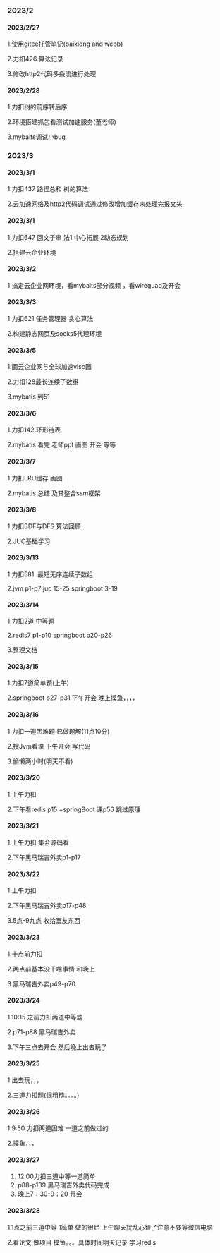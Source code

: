 ### 2023/2

#### 2023/2/27

1.使用gitee托管笔记(baixiong and webb)

2.力扣426 算法记录

3.修改http2代码多条流进行处理

#### 2023/2/28

1.力扣树的前序转后序

2.环境搭建抓包看测试加速服务(董老师)

3.mybaits调试小bug

### 2023/3

#### 2023/3/1

1.力扣437 路径总和 树的算法

2.云加速网络及http2代码调试通过修改增加缓存未处理完报文头

#### 2023/3/1

1.力扣647 回文子串 法1 中心拓展 2动态规划

2.搭建云企业环境

#### 2023/3/2

1.搞定云企业网环境，看mybaits部分视频 ，看wireguad及开会

#### 2023/3/3

1.力扣621 任务管理器 贪心算法

2.构建静态网页及socks5代理环境

#### 2023/3/5

1.画云企业网与全球加速viso图

2.力扣128最长连续子数组

3.mybatis 到51 

#### 2023/3/6

1.力扣142.环形链表 

2.mybatis 看完 老师ppt 画图 开会 等等

#### 2023/3/7

1.力扣LRU缓存 画图 

2.mybatis 总结 及其整合ssm框架

#### 2023/3/8

1.力扣BDF与DFS 算法回顾

2.JUC基础学习

#### 2023/3/13

1.力扣581. 最短无序连续子数组

2.jvm p1-p7  juc 15-25  springboot 3-19

#### 2023/3/14

1.力扣2道 中等题 

2.redis7 p1-p10 springboot p20-p26

3.整理文档

#### 2023/3/15

1.力扣7道简单题(上午)

2.springboot p27-p31 下午开会 晚上摸鱼，，，，

#### 2023/3/16

1.力扣一道困难题 已做题解(11点10分)

2.搜Jvm看课 下午开会 写代码 

3.偷懒两小时(明天不看)

#### 2023/3/20

1.上午力扣 

2.下午看redis p15 +springBoot 课p56 跳过原理

#### 2023/3/21

1.上午力扣  集合源码看

2.下午黑马瑞吉外卖p1-p17 

#### 2023/3/22

1.上午力扣  

2.下午黑马瑞吉外卖p17-p48

3.5点-9九点 收拾室友东西

#### 2023/3/23

1.十点前力扣 

2.两点前基本没干啥事情 和晚上 

3.黑马瑞吉外卖p49-p70

#### 2023/3/24

1.10:15 之前力扣两道中等题

2.p71-p88 黑马瑞吉外卖

3.下午三点去开会 然后晚上出去玩了

#### 2023/3/25

1.出去玩，，，

2.三道力扣题(很粗糙。。。。)

#### 2023/3/26

1.9:50 力扣两道困难 一道之前做过的 

2.摸鱼，，，

#### 2023/3/27

1. 12:00力扣三道中等一道简单
2. p88-p139 黑马瑞吉外卖代码完成 
3. 晚上7：30-9：20 开会

#### 2023/3/28

1.1点之前三道中等 1简单 做的很烂 上午聊天扰乱心智了注意不要等微信电脑

2.看论文 做项目 摸鱼。。。具体时间明天记录 学习redis